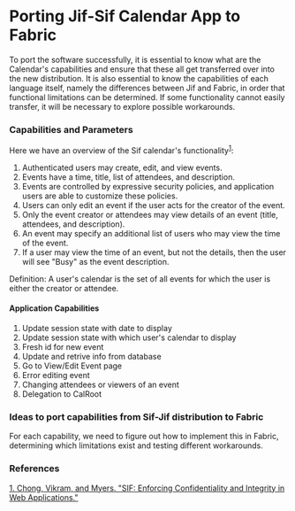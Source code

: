 # Porting Jif-Sif Calendar App to Fabric

To port the software successfully, it is essential to know what are the Calendar's capabilities and ensure that these all get transferred over into the new distribution. It is also essential to know the capabilities of each language itself, namely the differences between Jif and Fabric, in order that functional limitations can be determined. If some functionality cannot easily transfer, it will be necessary to explore possible workarounds.

### Capabilities and Parameters
Here we have an overview of the Sif calendar's functionality<sup>[1](https://www.cs.cornell.edu/andru/papers/sif.pdf)</sup>:

  1. Authenticated users may create, edit, and view events.
  2. Events have a time, title, list of attendees, and description.
  3. Events are controlled by expressive security policies, and application users are able to customize these policies.
  4. Users can only edit an event if the user acts for the creator of the event.
  5. Only the event creator or attendees may view details of an event (title, attendees, and description).
  6. An event may specify an additional list of users who may view the time of the event.
  7. If a user may view the time of an event, but not the details, then the user will see "Busy" as the event description.
  
Definition: A user's calendar is the set of all events for which the user is either the creator or attendee. 

#### Application Capabilities

  1. Update session state with date to display
  2. Update session state with which user's calendar to display
  3. Fresh id for new event
  4. Update and retrive info from database
  5. Go to View/Edit Event page
  6. Error editing event
  7. Changing attendees or viewers of an event
  8. Delegation to CalRoot

### Ideas to port capabilities from Sif-Jif distribution to Fabric
For each capability, we need to figure out how to implement this in Fabric, determining which limitations exist and testing different workarounds.

### References
[1. Chong, Vikram, and Myers. "SIF: Enforcing Confidentiality and Integrity in Web Applications."](https://www.cs.cornell.edu/andru/papers/sif.pdf)
